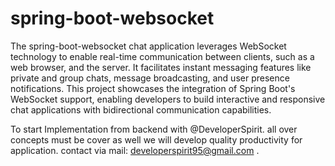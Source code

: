 # spring-boot-websocket

The spring-boot-websocket chat application leverages WebSocket technology to enable real-time communication between clients, such as a web browser, and the server. It facilitates instant messaging features like private and group chats, message broadcasting, and user presence notifications. This project showcases the integration of Spring Boot's WebSocket support, enabling developers to build interactive and responsive chat applications with bidirectional communication capabilities.

To start Implementation from backend with @DeveloperSpirit. all over concepts must be cover as well we will develop quality productivity for application. contact via mail: developerspirit95@gmail.com .
